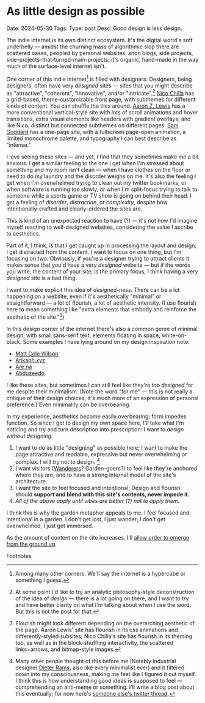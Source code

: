 # As little design as possible
Date: 2024-05-30
Tags:
Type: post
Desc: Good design is less design.

The indie internet is its own distinct ecosystem. It's the digital world's soft underbelly — amidst the churning mass of algorithmic slop there are scattered oases, peopled by personal websites, anon blogs, side projects, side-projects-that-turned-main-projects; it's organic, hand-made in the way much of the surface-level internet isn't.

One corner of this indie internet[^1] is filled with designers. Designers, being designers, often have very *designed* sites — sites that you might describe as  "attractive", "coherent", "innovative", and/or "intricate".[^2] [Nico Chilla](https://nicochilla.com/) has a grid-based, theme-customizable front page, with subthemes for different kinds of content. You can shuffle the tiles around. [Aaron Z. Lewis](https://aaronzlewis.com/) has a more conventional vertical-style site with lots of scroll animations and hover transitions, extra visual elements like headers with gradient overlays, and like Nico, distinct but connected subthemes on different pages. [Sam Goddard](https://samgoddard.co.uk/) has a one-page site, with a fullscreen page-open animation, a limited monochrome palette, and typography I can best describe as "intense."

I love seeing these sites — and yet, I find that they sometimes make me a bit anxious. I get a similar feeling to the one I get when I'm stressed about something and my room isn't clean — when I have clothes on the floor or need to do my laundry and the disorder weighs on me. It's also the feeling I get when I'm overwhelmed trying to clean out my twitter bookmarks, or when software is running too slowly, or when I'm split-focus trying to talk to someone while a sports game or TV show is going on behind their head. I get a feeling of *disorder*, *distraction*, or *complexity*, despite how intentionally-crafted and clearly-ordered the sites are.

This is kind of an unexpected reaction to have (?) — it's not how I'd imagine myself reacting to well-designed websites, considering the value I ascribe to aesthetics.

Part of it, I think, is that I get caught up in processing the layout and design; I get distracted from the content. I want to focus on one thing, but I'm focusing on two. Obviously, if you're a designer trying to attract clients it makes sense that you'd have a very *designed* website — but if the words you write, the content of your site, is the primary focus, I think having a very *designed* site is a bad thing.

I want to make explicit this idea of *designed-ness*. There can be a lot happening on a website, even if it's aesthetically "minimal" or straightforward — a lot of flourish, a lot of aesthetic intensity. (I use flourish here to mean something like "extra elements that embody and reinforce the aesthetic of the site."[^3])

In this design corner of the internet there's also a common genre of minimal design, with small sans-serif text, elements floating in space, white-on-black. Some examples I have lying around on my design inspiration note: 

- [Matt Cole Wilson](https://mattcolewilson.com/)
- [Ankaph.xyz](https://ankaph.xyz/)
- [Are.na](https://www.are.na/)
- [Abduzeedo](https://abduzeedo.com/node/86403)

I like these sites, but sometimes I can still feel like they're too *designed* for me despite their minimalism. (Note the word "for me" — this is not really a critique of their design choices; it's much more of an expression of personal preference.) Even minimality can be overbearing.

In my experience, aesthetics become easily overbearing; form impedes function. So since I get to design my own space here, I'll take what I'm noticing and try and turn description into prescription: I want to *design without designing.* 

1. I want to do as little "designing" as possible here; I want to make the page attractive and readable, expressive but never overwhelming or complex. I will try not to design. [^4]
2. I want visitors ([Wanderers](/wander)? Garden-goers?) to feel like they're anchored where they are, and to have a strong internal model of the site's architecture.
3. I want the site to feel focused and intentional; Design and flourish should **support and blend with this site's contents, never impede it.**
4. *All of the above apply until vibes are better (?) not to apply them.*

I think this is why the garden metaphor appeals to me. I feel focused and intentional in a garden. I don't get lost, I just wander; I don't get overwhelmed, I just get immersed.

As the amount of content on the site increases, I'll [allow order to emerge from the ground up](/complexity-from-simplicity).

<p class="footnote-header">Footnotes</p>

[^1]: Among many other corners. We'll say the internet is a hypercube or something I guess.

[^2]: At some point I'd like to try an analytic philosophy-style deconstruction of the idea of *design* — there is a lot going on there, and I want to try and have better clarity on what I'm talking about when I use the word. But this is not the post for that.

[^3]: Flourish might look different depending on the overarching aesthetic of the page. Aaron Lewis' site has flourish in its css animations and differently-styled subsites; Nico Chilla's site has flourish in its theming too, as well as in the block-shuffling interactivity, the scattered links+arrows, and bitmap-style images.

[^4]: Many other people thought of this before me (Notably industrial designer [Dieter Rams](https://en.wikipedia.org/wiki/Dieter_Rams#Ten_Principles_of_Good_design), also like every minimalist ever)  and it filtered down into my consciousness, making me feel like I figured it out myself. I think this is how understanding good ideas is supposed to feel — comprehending an anti-meme or something. I'll write a blog post about this eventually; for now here's [someone else's twitter thread](https://x.com/DefenderOfBasic/status/1773524123647439196).